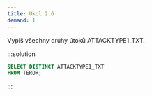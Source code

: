 ```yaml
---
title: Úkol 2.6
demand: 1
---
```


Vypiš všechny druhy útoků ATTACKTYPE1_TXT.

:::solution

```sql
SELECT DISTINCT ATTACKTYPE1_TXT
FROM TEROR;
```

:::

